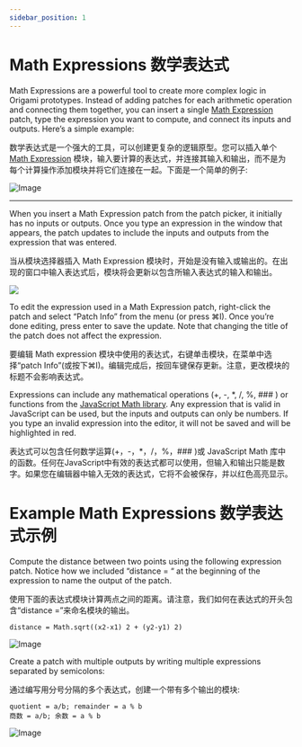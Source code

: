 ```yaml
---
sidebar_position: 1
---
```


# Math Expressions 数学表达式

Math Expressions are a powerful tool to create more complex logic in Origami prototypes. Instead of adding patches for each arithmetic operation and connecting them together, you can insert a single [Math Expression](./../Math/Math%20Expression.md)  patch, type the expression you want to compute, and connect its inputs and outputs. Here’s a simple example:

数学表达式是一个强大的工具，可以创建更复杂的逻辑原型。您可以插入单个 [Math Expression](./../Math/Math%20Expression.md) 模块，输入要计算的表达式，并连接其输入和输出，而不是为每个计算操作添加模块并将它们连接在一起。下面是一个简单的例子:

![Image](https://s3.us-west-2.amazonaws.com/secure.notion-static.com/81616290-ef38-4aeb-be02-f79bf86569ab/Untitled.png?X-Amz-Algorithm=AWS4-HMAC-SHA256&X-Amz-Content-Sha256=UNSIGNED-PAYLOAD&X-Amz-Credential=AKIAT73L2G45EIPT3X45%2F20220603%2Fus-west-2%2Fs3%2Faws4_request&X-Amz-Date=20220603T040636Z&X-Amz-Expires=86400&X-Amz-Signature=edd811b5241e7d3509d0c09ed14434357c13244bb64729ba98e2c23ae1b298df&X-Amz-SignedHeaders=host&response-content-disposition=filename%20%3D%22Untitled.png%22&x-id=GetObject)

------

When you insert a Math Expression patch from the patch picker, it initially has no inputs or outputs. Once you type an expression in the window that appears, the patch updates to include the inputs and outputs from the expression that was entered.

当从模块选择器插入 Math Expression 模块时，开始是没有输入或输出的。在出现的窗口中输入表达式后，模块将会更新以包含所输入表达式的输入和输出。

![](https://origami.design/public/images/docs/mathExpression-editor.png)

To edit the expression used in a Math Expression patch, right-click the patch and select “Patch Info” from the menu (or press ⌘I). Once you’re done editing, press enter to save the update. Note that changing the title of the patch does not affect the expression.

要编辑 Math expression 模块中使用的表达式，右键单击模块，在菜单中选择“patch Info”(或按下⌘I)。编辑完成后，按回车键保存更新。注意，更改模块的标题不会影响表达式。

Expressions can include any mathematical operations (+, -, *, /, %, ### ) or functions from the [JavaScript Math library](https://developer.mozilla.org/en-US/docs/Web/JavaScript/Reference/Global_Objects/Math). Any expression that is valid in JavaScript can be used, but the inputs and outputs can only be numbers. If you type an invalid expression into the editor, it will not be saved and will be highlighted in red.

表达式可以包含任何数学运算(+，-，*，/，%，### )或 JavaScript Math 库中的函数。任何在JavaScript中有效的表达式都可以使用，但输入和输出只能是数字。如果您在编辑器中输入无效的表达式，它将不会被保存，并以红色高亮显示。

# Example Math Expressions 数学表达式示例

Compute the distance between two points using the following expression patch. Notice how we included “distance = “ at the beginning of the expression to name the output of the patch.

使用下面的表达式模块计算两点之间的距离。请注意，我们如何在表达式的开头包含“distance =”来命名模块的输出。

```
distance = Math.sqrt((x2-x1) 2 + (y2-y1) 2)
```

![Image](https://s3.us-west-2.amazonaws.com/secure.notion-static.com/d3db38aa-d1aa-40fc-8333-765bb9b118f8/Untitled.png?X-Amz-Algorithm=AWS4-HMAC-SHA256&X-Amz-Content-Sha256=UNSIGNED-PAYLOAD&X-Amz-Credential=AKIAT73L2G45EIPT3X45%2F20220603%2Fus-west-2%2Fs3%2Faws4_request&X-Amz-Date=20220603T040652Z&X-Amz-Expires=86400&X-Amz-Signature=e1f656eeb420687cd28121c9a2511c4ed169c88d88dafe8308faa88cf7ebebbd&X-Amz-SignedHeaders=host&response-content-disposition=filename%20%3D%22Untitled.png%22&x-id=GetObject)

Create a patch with multiple outputs by writing multiple expressions separated by semicolons:

通过编写用分号分隔的多个表达式，创建一个带有多个输出的模块:

```
quotient = a/b; remainder = a % b
商数 = a/b; 余数 = a % b
```

![Image](https://s3.us-west-2.amazonaws.com/secure.notion-static.com/fc63614f-1260-4467-8726-ee68e1a52f06/Untitled.png?X-Amz-Algorithm=AWS4-HMAC-SHA256&X-Amz-Content-Sha256=UNSIGNED-PAYLOAD&X-Amz-Credential=AKIAT73L2G45EIPT3X45%2F20220603%2Fus-west-2%2Fs3%2Faws4_request&X-Amz-Date=20220603T040659Z&X-Amz-Expires=86400&X-Amz-Signature=24a933621ead1857337661d26f0fe864c6166b95acb945c13c2d4a87e9ad237b&X-Amz-SignedHeaders=host&response-content-disposition=filename%20%3D%22Untitled.png%22&x-id=GetObject)
